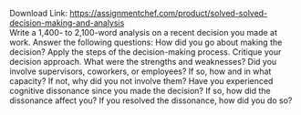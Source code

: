 Download Link: https://assignmentchef.com/product/solved-solved-decision-making-and-analysis
<br>
Write a 1,400- to 2,100-word analysis on a recent decision you made at work. Answer the following questions: How did you go about making the decision? Apply the steps of the decision-making process. Critique your decision approach. What were the strengths and weaknesses? Did you involve supervisors, coworkers, or employees? If so, how and in what capacity? If not, why did you not involve them? Have you experienced cognitive dissonance since you made the decision? If so, how did the dissonance affect you? If you resolved the dissonance, how did you do so?